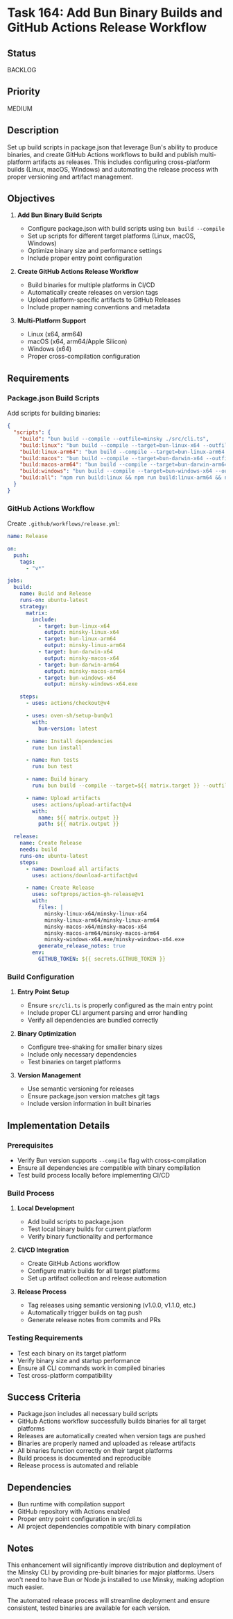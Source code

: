 # Task 164: Add Bun Binary Builds and GitHub Actions Release Workflow

## Status

BACKLOG

## Priority

MEDIUM

## Description

Set up build scripts in package.json that leverage Bun's ability to produce binaries, and create GitHub Actions workflows to build and publish multi-platform artifacts as releases. This includes configuring cross-platform builds (Linux, macOS, Windows) and automating the release process with proper versioning and artifact management.

## Objectives

1. **Add Bun Binary Build Scripts**

   - Configure package.json with build scripts using `bun build --compile`
   - Set up scripts for different target platforms (Linux, macOS, Windows)
   - Optimize binary size and performance settings
   - Include proper entry point configuration

2. **Create GitHub Actions Release Workflow**

   - Build binaries for multiple platforms in CI/CD
   - Automatically create releases on version tags
   - Upload platform-specific artifacts to GitHub Releases
   - Include proper naming conventions and metadata

3. **Multi-Platform Support**
   - Linux (x64, arm64)
   - macOS (x64, arm64/Apple Silicon)
   - Windows (x64)
   - Proper cross-compilation configuration

## Requirements

### Package.json Build Scripts

Add scripts for building binaries:

```json
{
  "scripts": {
    "build": "bun build --compile --outfile=minsky ./src/cli.ts",
    "build:linux": "bun build --compile --target=bun-linux-x64 --outfile=minsky-linux-x64 ./src/cli.ts",
    "build:linux-arm64": "bun build --compile --target=bun-linux-arm64 --outfile=minsky-linux-arm64 ./src/cli.ts",
    "build:macos": "bun build --compile --target=bun-darwin-x64 --outfile=minsky-macos-x64 ./src/cli.ts",
    "build:macos-arm64": "bun build --compile --target=bun-darwin-arm64 --outfile=minsky-macos-arm64 ./src/cli.ts",
    "build:windows": "bun build --compile --target=bun-windows-x64 --outfile=minsky-windows-x64.exe ./src/cli.ts",
    "build:all": "npm run build:linux && npm run build:linux-arm64 && npm run build:macos && npm run build:macos-arm64 && npm run build:windows"
  }
}
```

### GitHub Actions Workflow

Create `.github/workflows/release.yml`:

```yaml
name: Release

on:
  push:
    tags:
      - "v*"

jobs:
  build:
    name: Build and Release
    runs-on: ubuntu-latest
    strategy:
      matrix:
        include:
          - target: bun-linux-x64
            output: minsky-linux-x64
          - target: bun-linux-arm64
            output: minsky-linux-arm64
          - target: bun-darwin-x64
            output: minsky-macos-x64
          - target: bun-darwin-arm64
            output: minsky-macos-arm64
          - target: bun-windows-x64
            output: minsky-windows-x64.exe

    steps:
      - uses: actions/checkout@v4

      - uses: oven-sh/setup-bun@v1
        with:
          bun-version: latest

      - name: Install dependencies
        run: bun install

      - name: Run tests
        run: bun test

      - name: Build binary
        run: bun build --compile --target=${{ matrix.target }} --outfile=${{ matrix.output }} ./src/cli.ts

      - name: Upload artifacts
        uses: actions/upload-artifact@v4
        with:
          name: ${{ matrix.output }}
          path: ${{ matrix.output }}

  release:
    name: Create Release
    needs: build
    runs-on: ubuntu-latest
    steps:
      - name: Download all artifacts
        uses: actions/download-artifact@v4

      - name: Create Release
        uses: softprops/action-gh-release@v1
        with:
          files: |
            minsky-linux-x64/minsky-linux-x64
            minsky-linux-arm64/minsky-linux-arm64
            minsky-macos-x64/minsky-macos-x64
            minsky-macos-arm64/minsky-macos-arm64
            minsky-windows-x64.exe/minsky-windows-x64.exe
          generate_release_notes: true
        env:
          GITHUB_TOKEN: ${{ secrets.GITHUB_TOKEN }}
```

### Build Configuration

1. **Entry Point Setup**

   - Ensure `src/cli.ts` is properly configured as the main entry point
   - Include proper CLI argument parsing and error handling
   - Verify all dependencies are bundled correctly

2. **Binary Optimization**

   - Configure tree-shaking for smaller binary sizes
   - Include only necessary dependencies
   - Test binaries on target platforms

3. **Version Management**
   - Use semantic versioning for releases
   - Ensure package.json version matches git tags
   - Include version information in built binaries

## Implementation Details

### Prerequisites

- Verify Bun version supports `--compile` flag with cross-compilation
- Ensure all dependencies are compatible with binary compilation
- Test build process locally before implementing CI/CD

### Build Process

1. **Local Development**

   - Add build scripts to package.json
   - Test local binary builds for current platform
   - Verify binary functionality and performance

2. **CI/CD Integration**

   - Create GitHub Actions workflow
   - Configure matrix builds for all target platforms
   - Set up artifact collection and release automation

3. **Release Process**
   - Tag releases using semantic versioning (v1.0.0, v1.1.0, etc.)
   - Automatically trigger builds on tag push
   - Generate release notes from commits and PRs

### Testing Requirements

- Test each binary on its target platform
- Verify binary size and startup performance
- Ensure all CLI commands work in compiled binaries
- Test cross-platform compatibility

## Success Criteria

- Package.json includes all necessary build scripts
- GitHub Actions workflow successfully builds binaries for all target platforms
- Releases are automatically created when version tags are pushed
- Binaries are properly named and uploaded as release artifacts
- All binaries function correctly on their target platforms
- Build process is documented and reproducible
- Release process is automated and reliable

## Dependencies

- Bun runtime with compilation support
- GitHub repository with Actions enabled
- Proper entry point configuration in src/cli.ts
- All project dependencies compatible with binary compilation

## Notes

This enhancement will significantly improve distribution and deployment of the Minsky CLI by providing pre-built binaries for major platforms. Users won't need to have Bun or Node.js installed to use Minsky, making adoption much easier.

The automated release process will streamline deployment and ensure consistent, tested binaries are available for each version.
